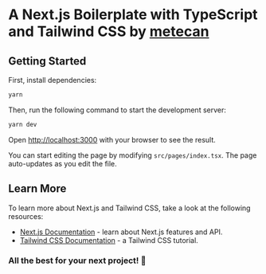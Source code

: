 # A Next.js Boilerplate with TypeScript and Tailwind CSS by [metecan](https://github.com/metecan)

## Getting Started

First, install dependencies:

```bash
yarn
```

Then, run the following command to start the development server:

```bash
yarn dev
```

Open [http://localhost:3000](http://localhost:3000) with your browser to see the result.

You can start editing the page by modifying `src/pages/index.tsx`. The page auto-updates as you edit the file.

## Learn More

To learn more about Next.js and Tailwind CSS, take a look at the following resources:

- [Next.js Documentation](https://nextjs.org/docs) - learn about Next.js features and API.
- [Tailwind CSS Documentation](https://tailwindcss.com/docs) - a Tailwind CSS tutorial.

### All the best for your next project! 🥳
